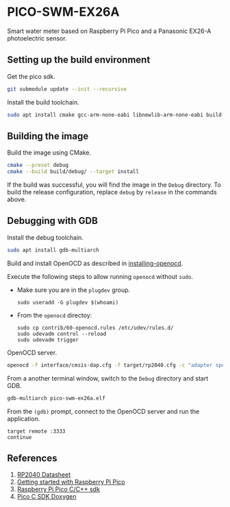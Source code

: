 # PICO-SWM-EX26A

Smart water meter based on Raspberry Pi Pico and a Panasonic EX26-A
photoelectric sensor.

## Setting up the build environment

Get the  pico sdk.

```sh
git submodule update --init --recursive
```

Install the build toolchain.

```sh
sudo apt install cmake gcc-arm-none-eabi libnewlib-arm-none-eabi build-essential
```

## Building the image

Build the image using CMake.

```sh
cmake --preset debug
cmake --build build/debug/ --target install
```

If the build was successful, you will find the image in the `Debug` directory.
To build the release configuration, replace `debug` by `release` in the commands
above.

## Debugging with GDB

Install the debug toolchain.

```sh
sudo apt install gdb-multiarch
```

Build and install OpenOCD as described in [installing-openocd](https://www.raspberrypi.com/documentation/microcontrollers/debug-probe.html#installing-openocd).

Execute the following steps to allow running `openocd` without `sudo`.

- Make sure you are in the `plugdev` group.

    ```
    sudo useradd -G plugdev $(whoami)
    ```

-  From the `openocd` directoy:

    ```
    sudo cp contrib/60-openocd.rules /etc/udev/rules.d/
    sudo udevadm control --reload
    sudo udevadm trigger
    ```

OpenOCD server.

```sh
openocd -f interface/cmsis-dap.cfg -f target/rp2040.cfg -c "adapter speed 5000"
```

From a another terminal window, switch to the `Debug` directory and start GDB.

```sh
gdb-multiarch pico-swm-ex26a.elf
```

From the `(gdb)` prompt, connect to the OpenOCD server and run the application.

```
target remote :3333
continue
```

## References

1. [RP2040 Datasheet](https://datasheets.raspberrypi.com/rp2040/rp2040-datasheet.pdf)
2. [Getting started with Raspberry Pi Pico](https://datasheets.raspberrypi.com/pico/getting-started-with-pico.pdf)
3. [Raspberry Pi Pico C/C++ sdk](https://datasheets.raspberrypi.com/pico/raspberry-pi-pico-c-sdk.pdf)
4. [Pico C SDK Doxygen](https://www.raspberrypi.com/documentation/pico-sdk/index_doxygen.html)
